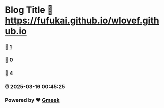 # Blog Title :link: https://fufukai.github.io/wlovef.github.io 
### :page_facing_up: [1](https://fufukai.github.io/tag.html) 
### :speech_balloon: 0 
### :hibiscus: 4 
### :alarm_clock: 2025-03-16 00:45:25 
### Powered by :heart: [Gmeek](https://github.com/Meekdai/Gmeek)
